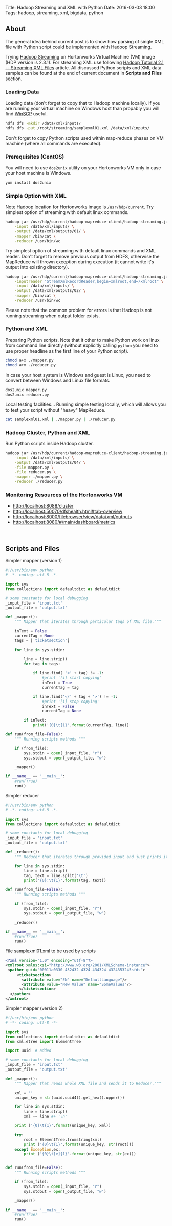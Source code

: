 Title: Hadoop Streaming and XML with Python
Date: 2016-03-03 18:00
Tags: hadoop, streaming, xml, bigdata, python

## About

The general idea behind current post is to show how parsing of single XML file with Python script could be implemented with Hadoop Streaming.

Trying [Hadoop Streaming](https://hadoop.apache.org/docs/r1.2.1/streaming.html#Hadoop+Streaming) on Hortonworks Virtual Machine (VM) image (HDP version is 2.3.1). For streaming XML use following [Hadoop Tutorial 2.1 -- Streaming XML Files](http://www.science.smith.edu/dftwiki/index.php/Hadoop_Tutorial_2.1_--_Streaming_XML_Files) article. All discussed Python scripts and XML data samples can be found at the end of current document in **Scripts and Files** section.

### Loading Data

Loading data (don't forget to copy that to Hadoop machine locally). If you are running your virtual machine on Windows host than propably you will find [WinSCP](https://winscp.net/eng/download.php) useful.

```bash
hdfs dfs -mkdir /data/xml/inputs/
hdfs dfs -put /root/streaming/samplexml01.xml /data/xml/inputs/
```

Don't forget to copy Python scripts used within map-reduce phases on VM machine (where all commands are executed).

### Prerequisites (CentOS)

You will need to use ```dos2unix``` utility on your Hortonworks VM only in case your host machine is Windows.

```bash
yum install dos2unix
```

### Simple Option with XML

Note Hadoop location for Hortonworks image is ```/usr/hdp/current```.
Try simplest option of streaming with default linux commands.

```bash
hadoop jar /usr/hdp/current/hadoop-mapreduce-client/hadoop-streaming.jar \
    -input /data/xml/inputs/ \
    -output /data/xml/outputs/01/ \
    -mapper /bin/cat \
    -reducer /usr/bin/wc
```

Try simplest option of streaming with default linux commands and XML reader. Don't forget to remove previous output from HDFS, otherwise the MapReduce will thrown exception during execution (it cannot write it's output into existing directory).

```bash
hadoop jar /usr/hdp/current/hadoop-mapreduce-client/hadoop-streaming.jar \
    -inputreader "StreamXmlRecordReader,begin=xmlroot,end=/xmlroot" \
    -input /data/xml/inputs/ \
    -output /data/xml/outputs/02/ \
    -mapper /bin/cat \
    -reducer /usr/bin/wc
```

Please note that the common problem for errors is that Hadoop is not running streaming when output folder exists.

### Python and XML

Preparing Python scripts. Note that it other to make Python work on linux from command line directly (without explicitly calling ```python``` you need to use proper headline as the first line of your Python script).

```bash
chmod a+x ./mapper.py
chmod a+x ./reducer.py
```

In case your host system is Windows and guest is Linux, you need to convert between Windows and Linux file formats.

```bash
dos2unix mapper.py
dos2unix reducer.py
```

Local testing facilities... Running simple testing locally, which will allows you to test your script without "heavy" MapReduce.

```bash
cat samplexml01.xml | ./mapper.py | ./reducer.py
```

### Hadoop Cluster, Python and XML

Run Python scripts inside Hadoop cluster.

```bash
hadoop jar /usr/hdp/current/hadoop-mapreduce-client/hadoop-streaming.jar \
    -input /data/xml/inputs/ \
    -output /data/xml/outputs/04/ \
    -file mapper.py \
    -file reducer.py \
    -mapper ./mapper.py \
    -reducer ./reducer.py
```

### Monitoring Resources of the Hortonworks VM

* [http://localhost:8088/cluster](http://localhost:8088/cluster)
* [http://localhost:50070/dfshealth.html#tab-overview](http://localhost:50070/dfshealth.html#tab-overview)
* [http://localhost:8000/filebrowser/view/data/xml/outputs](http://localhost:8000/filebrowser/view/data/xml/outputs)
* [http://localhost:8080/#/main/dashboard/metrics](http://localhost:8080/#/main/dashboard/metrics)


</br>

## Scripts and Files

Simpler mapper (version 1)

```python
#!/usr/bin/env python
# -*- coding: utf-8 -*-

import sys
from collections import defaultdict as defaultdict

# some constants for local debugging
_input_file = 'input.txt'
_output_file = 'output.txt'

def _mapper():
    """ Mapper that iterates through particular tags of XML file."""

    inText = False
    currentTag = None
    tags = ['ticketsection']

    for line in sys.stdin:

        line = line.strip()
        for tag in tags:

            if line.find( '<' + tag) != -1:
                #print '[i] start copying'
                inText = True
                currentTag = tag

            if line.find('</' + tag + '>') != -1:
                #print '[i] stop copying'
                inText = False
                currentTag = None

        if inText:
            print('{0}\t{1}'.format(currentTag, line))

def run(from_file=False):
    """ Running scripts methods """

    if (from_file):
        sys.stdin = open(_input_file, "r")
        sys.stdout = open(_output_file, "w")

    _mapper()

if __name__ == '__main__':
    #run(True)
    run()
```

Simpler reducer

```python
#!/usr/bin/env python
# -*- coding: utf-8 -*-

import sys
from collections import defaultdict as defaultdict

# some constants for local debugging
_input_file = 'input.txt'
_output_file = 'output.txt'

def _reducer():
    """ Reducer that iterates through provided input and just prints it."""

    for line in sys.stdin:
        line = line.strip()
        tag, text = line.split('\t')
        print('{0}:\t{1}'.format(tag, text))

def run(from_file=False):
    """ Running scripts methods """

    if (from_file):
        sys.stdin = open(_input_file, "r")
        sys.stdout = open(_output_file, "w")

    _reducer()

if __name__ == '__main__':
    #run(True)
    run()
```

File samplexml01.xml to be used by scripts

```xml
<?xml version="1.0" encoding="utf-8"?>
<xmlroot xmlns:xsi="http://www.w3.org/2001/XMLSchema-instance">
 <pather guid="00011a0330-432432-4324-434324-4324353245sfds">
     <ticketsection>
       <attribute value="EN" name="DefaultLanguage"/>
       <attribute value="New Value" name="SomeValues"/>
      </ticketsection>
  </pather>
</xmlroot>

```

Simpler mapper (version 2)

```python
#!/usr/bin/env python
# -*- coding: utf-8 -*-

import sys
from collections import defaultdict as defaultdict
from xml.etree import ElementTree

import uuid  # added

# some constants for local debugging
_input_file = 'input.txt'
_output_file = 'output.txt'

def _mapper():
	""" Mapper that reads whole XML file and sends it to Reducer."""

    xml = ''
    unique_key = str(uuid.uuid4().get_hex().upper())

    for line in sys.stdin:
        line = line.strip()
        xml += line #+ '\n'

    print ('{0}\t{1}'.format(unique_key, xml))

    try:
        root = ElementTree.fromstring(xml)
        print ('{0}\t{1}'.format(unique_key, str(root)))
    except Exception,ex:
        print ('{0}\t[e]{1}'.format(unique_key, str(ex)))


def run(from_file=False):
    """ Running scripts methods """

    if (from_file):
        sys.stdin = open(_input_file, "r")
        sys.stdout = open(_output_file, "w")

    _mapper()

if __name__ == '__main__':
    #run(True)
    run()
```
